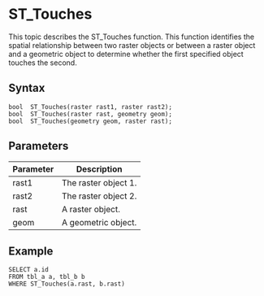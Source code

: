 # ST\_Touches

This topic describes the ST\_Touches function. This function identifies the spatial relationship between two raster objects or between a raster object and a geometric object to determine whether the first specified object touches the second.

## Syntax

```
bool  ST_Touches(raster rast1, raster rast2);
bool  ST_Touches(raster rast, geometry geom);
bool  ST_Touches(geometry geom, raster rast);
```

## Parameters

|Parameter|Description|
|---------|-----------|
|rast1|The raster object 1.|
|rast2|The raster object 2.|
|rast|A raster object.|
|geom|A geometric object.|

## Example

```
SELECT a.id
FROM tbl_a a, tbl_b b
WHERE ST_Touches(a.rast, b.rast)
```

